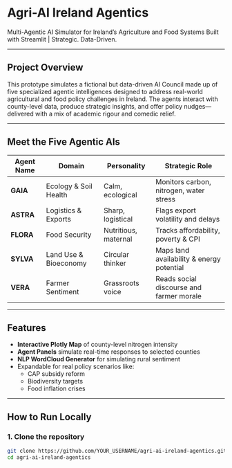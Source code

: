 # Agri-AI Ireland Agentics

Multi-Agentic AI Simulator for Ireland’s Agriculture and Food Systems
Built with Streamlit | Strategic. Data-Driven.

---

## Project Overview

This prototype simulates a fictional but data-driven AI Council made up of five specialized agentic intelligences designed to address real-world agricultural and food policy challenges in Ireland. The agents interact with county-level data, produce strategic insights, and offer policy nudges—delivered with a mix of academic rigour and comedic relief.

---

## Meet the Five Agentic AIs

| Agent Name | Domain | Personality | Strategic Role |
|------------|--------|-------------|----------------|
| **GAIA**   | Ecology & Soil Health | Calm, ecological | Monitors carbon, nitrogen, water stress |
| **ASTRA**  | Logistics & Exports | Sharp, logistical | Flags export volatility and delays |
| **FLORA**  | Food Security | Nutritious, maternal | Tracks affordability, poverty & CPI |
| **SYLVA**  | Land Use & Bioeconomy | Circular thinker | Maps land availability & energy potential |
| **VERA**   | Farmer Sentiment | Grassroots voice | Reads social discourse and farmer morale |

---

## Features

- **Interactive Plotly Map** of county-level nitrogen intensity
- **Agent Panels** simulate real-time responses to selected counties
- **NLP WordCloud Generator** for simulating rural sentiment
- Expandable for real policy scenarios like:
  - CAP subsidy reform
  - Biodiversity targets
  - Food inflation crises

---

## How to Run Locally

### 1. Clone the repository
```bash
git clone https://github.com/YOUR_USERNAME/agri-ai-ireland-agentics.git
cd agri-ai-ireland-agentics
